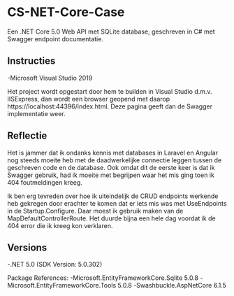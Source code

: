 # CS-NET-Core-Case

Een .NET Core 5.0 Web API met SQLite database, geschreven in C# met Swagger endpoint documentatie.

## Instructies

-Microsoft Visual Studio 2019

Het project wordt opgestart door hem te builden in Visual Studio d.m.v. IISExpress, dan wordt een browser geopend met daarop https://localhost:44396/index.html. Deze pagina geeft dan de Swagger implementatie weer.

## Reflectie

Het is jammer dat ik ondanks kennis met databases in Laravel en Angular nog steeds moeite heb met de daadwerkelijke connectie leggen tussen de geschreven code en de database. Ook omdat dit de eerste keer is dat ik Swagger gebruik, had ik moeite met begrijpen waar het mis ging toen ik 404 foutmeldingen kreeg. 

Ik ben erg tevreden over hoe ik uiteindelijk de CRUD endpoints werkende heb gekregen door erachter te komen dat er iets mis was met UseEndpoints in de Startup.Configure. Daar moest ik gebruik maken van de MapDefaultControllerRoute. Het duurde bijna een hele dag voordat ik de 404 error die ik kreeg kon verklaren.

## Versions

-.NET 5.0 (SDK Version: 5.0.302)

Package References:
-Microsoft.EntityFrameworkCore.Sqlite   5.0.8
-Microsoft.EntityFrameworkCore.Tools    5.0.8
-Swashbuckle.AspNetCore                 6.1.5
